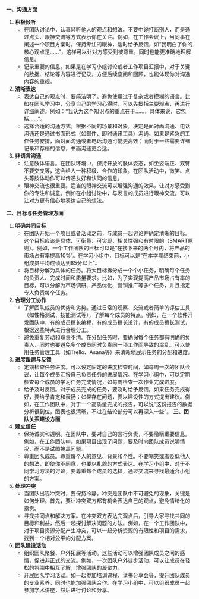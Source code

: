 **一、沟通方面**

1. **积极倾听**
    - 在团队讨论中，认真倾听他人的观点和想法。不要中途打断别人，而是通过点头、眼神交流等方式表示你在关注。例如，在工作会议上，当同事在阐述一个项目方案时，保持专注的眼神，适时给予反馈，如“我明白了你的核心观点是……”，这样可以让对方感受到被尊重，同时也能更准确地理解信息。
    - 记录重要的信息。如果是在学习小组讨论或者工作项目汇报中，对于关键的数据、结论等内容进行记录，方便后续查阅和回顾，也能体现你对沟通内容的重视。
2. **清晰表达**
    - 表达自己的观点时，要简洁明了。避免使用过于复杂或者模糊的语言。比如在团队学习中，分享自己的学习心得时，可以先概括主要观点，再进行详细阐述。例如：“我认为这个知识点的重点在于……，具体来说，它包括……”。
    - 选择合适的沟通方式。根据不同的场景和对象，决定是面对面沟通、电话沟通还是通过书面形式（如邮件、即时通讯工具）沟通。如果是紧急的工作任务安排，面对面沟通或者电话沟通可能更高效；而对于一些需要详细记录和存档的信息，书面沟通更合适。
3. **非语言沟通**
    - 注意肢体语言。在团队环境中，保持开放的肢体姿态，如坐姿端正、双臂不要交叉等，这会给人一种积极、合作的印象。在团队活动中，微笑、点头等肢体动作可以传递友好和认同的信息。
    - 眼神交流也很重要。适当的眼神交流可以增强沟通的效果，让对方感受到你的专注和诚意。例如在小组讨论中，与发言的成员进行眼神交流，可以让对方更有信心地表达自己的想法。

**二、目标与任务管理方面**
1. **明确共同目标**
    - 在团队开始一个项目或者活动之前，与成员一起讨论并确定清晰的目标。这个目标应该是具体、可衡量、可实现、相关性强和有时限的（SMART原则）。例如，一个工作团队的目标可以是“在接下来的两个月内，将产品的市场占有率提高10%”。在学习小组中，目标可以是“在本学期结束前，小组成员平均成绩达到85分以上”。
    - 将目标分解为具体的任务。将大目标拆分成一个个小任务，明确每个任务的负责人、完成时间和质量要求。比如，为了实现提高产品市场占有率的目标，可以分解为市场调研、产品优化、营销推广等多个任务，并且指定专人负责每个任务。
2. **合理分工协作**
    - 了解团队成员的优势和劣势。通过日常的观察、交流或者简单的评估工具（如性格测试、技能测试等），了解每个成员的特点。例如，在一个软件开发团队中，有的成员擅长编程，有的成员擅长设计，有的成员擅长测试，根据这些特点进行合理分工。
    - 避免重复劳动和职责不清。在分配任务时，要确保每个任务都有明确的负责人，同时也要避免多个成员同时负责同一项工作而导致的混乱。可以使用任务管理工具（如Trello、Asana等）来清晰地展示任务的分配和进度。
3. **进度跟踪与反馈**
    - 定期检查任务进度。可以设定固定的进度检查时间，如每周一次的团队会议，让每个成员汇报自己负责任务的进展情况。在学习小组中，可以定期检查每个成员的学习任务完成情况，如每周检查一次作业完成进度。 
    - 给予及时反馈。对于成员完成的任务，要及时给予反馈。如果任务完成得好，要给予肯定和表扬；如果存在问题，要以建设性的方式提出建议。例如，在工作团队中，对于一个高质量完成的报告，可以说“这份报告的数据分析很到位，图表也很清晰，不过在结论部分可以再深入一些”。 
**三、团队关系建设方面**
4. **建立信任**
    - 保持诚实和透明。在团队中，要对自己的言行负责，不要隐瞒重要信息。例如，在工作团队中，如果项目出现了问题，要及时向团队成员说明情况，而不是试图掩盖问题。    
    - 尊重团队成员。尊重每个人的意见、背景和个性。不要嘲笑或者贬低他人的想法，即使你不同意，也要以礼貌的方式表达。在学习小组中，对于不同学习方法的讨论，要尊重每个成员的选择，通过交流来寻找最适合小组的方案。
5. **处理冲突**
    - 当团队出现冲突时，要保持冷静。冲突是团队中不可避免的现象，关键是如何处理。首先，要让冲突双方都有机会表达自己的观点，避免情绪化的指责。   
    - 寻找共同点和解决方案。在冲突双方表达完观点后，引导大家寻找共同的目标和利益，然后一起探讨解决问题的方法。例如，在一个工作团队中，对于项目资源分配产生冲突，可以一起分析资源的有限性和项目的需求，找到一个相对公平的分配方案。    
6. **团队建设活动**
    - 组织团队聚餐、户外拓展等活动。这些活动可以增强团队成员之间的感情，促进非正式的交流。例如，一次团队户外徒步活动，可以让成员在轻松的氛围中相互了解，增强团队的凝聚力。 
    - 开展团队学习活动。如一起参加培训课程、读书分享会等，提升团队成员的专业素养，同时也能加强团队合作。在学习小组中，可以组织成员一起参加学术讲座，然后进行讨论和分享。